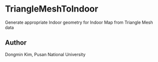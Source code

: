 # TriangleMeshToIndoor
Generate appropriate Indoor geometry for Indoor Map from Triangle Mesh data 

## Author
Dongmin Kim, Pusan National University
